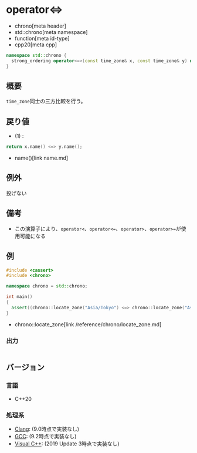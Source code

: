 # operator<=>
* chrono[meta header]
* std::chrono[meta namespace]
* function[meta id-type]
* cpp20[meta cpp]

```cpp
namespace std::chrono {
  strong_ordering operator<=>(const time_zone& x, const time_zone& y) noexcept; // (1) C++20
}
```

## 概要
`time_zone`同士の三方比較を行う。


## 戻り値
- (1) :

```cpp
return x.name() <=> y.name();
```
* name()[link name.md]


## 例外
投げない


## 備考
- この演算子により、`operator<`、`operator<=`、`operator>`、`operator>=`が使用可能になる


## 例
```cpp example
#include <cassert>
#include <chrono>

namespace chrono = std::chrono;

int main()
{
  assert((chrono::locate_zone("Asia/Tokyo") <=> chrono::locate_zone("Asia/Tokyo")) == 0);
}
```
* chrono::locate_zone[link /reference/chrono/locate_zone.md]

### 出力
```
```

## バージョン
### 言語
- C++20

### 処理系
- [Clang](/implementation.md#clang): (9.0時点で実装なし)
- [GCC](/implementation.md#gcc): (9.2時点で実装なし)
- [Visual C++](/implementation.md#visual_cpp): (2019 Update 3時点で実装なし)
